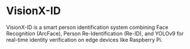 # VisionX-ID
VisionX-ID is a smart person identification system combining Face Recognition (ArcFace), Person Re-Identification (Re-ID), and YOLOv9 for real-time identity verification on edge devices like Raspberry Pi.
